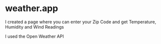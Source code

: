 # weather.app


I created a page where you can enter your Zip Code and get Temperature, Humidity and Wind Readings

I used the Open Weather API

